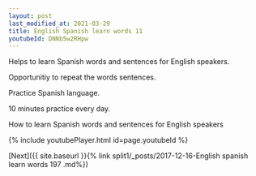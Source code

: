 ```yaml
---
layout: post
last_modified_at: 2021-03-29
title: English Spanish learn words 11 
youtubeId: DNNb5w2RHpw
---
```

 
 
Helps to learn Spanish words and sentences for English speakers.

Opportunitiy to repeat the words sentences. 

Practice Spanish language. 
 
10 minutes practice every day. 
 
How to learn Spanish words and sentences for English speakers 
 
{% include youtubePlayer.html id=page.youtubeId %}
 
 
[Next]({{ site.baseurl }}{% link  split1/_posts/2017-12-16-English spanish learn words 197 .md%})
 
